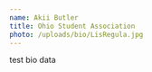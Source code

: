 ```yaml
---
name: Akii Butler
title: Ohio Student Association
photo: /uploads/bio/LisRegula.jpg
---
```

test bio data
